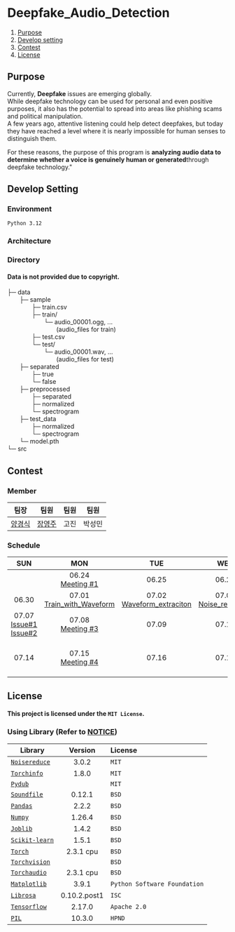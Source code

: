 # Deepfake_Audio_Detection
1. [Purpose](#purpose)
2. [Develop setting](#develop-environment)
3. [Contest](#contest)
4. [License](#license)

## Purpose
Currently, **Deepfake** issues are emerging globally.  
While deepfake technology can be used for personal and even positive purposes, it also has the potential to spread into areas like phishing scams and political manipulation.   
A few years ago, attentive listening could help detect deepfakes, but today they have reached a level where it is nearly impossible for human senses to distinguish them.  

For these reasons, the purpose of this program is **analyzing audio data to determine whether a voice is genuinely human or generated**through deepfake technology."


## Develop Setting

### Environment
`Python 3.12`

### Architecture


### Directory
#### Data is not provided due to copyright.  
├─ data   
&emsp;&emsp;├─ sample   
&emsp;&emsp;&emsp;&emsp;├─ train.csv   
&emsp;&emsp;&emsp;&emsp;├─ train/   
&emsp;&emsp;&emsp;&emsp;&emsp;&emsp;└─ audio_00001.ogg, ...  
&emsp;&emsp;&emsp;&emsp;&emsp;&emsp;&emsp;&emsp;(audio_files for train)   
&emsp;&emsp;&emsp;&emsp;├─ test.csv    
&emsp;&emsp;&emsp;&emsp;└─ test/   
&emsp;&emsp;&emsp;&emsp;&emsp;&emsp;└─ audio_00001.wav, ...  
&emsp;&emsp;&emsp;&emsp;&emsp;&emsp;&emsp;&emsp;(audio_files for test)   
&emsp;&emsp;├─ separated  
&emsp;&emsp;&emsp;&emsp;├─ true  
&emsp;&emsp;&emsp;&emsp;└─ false  
&emsp;&emsp;├─ preprocessed  
&emsp;&emsp;&emsp;&emsp;├─ separated    
&emsp;&emsp;&emsp;&emsp;├─ normalized  
&emsp;&emsp;&emsp;&emsp;└─ spectrogram  
&emsp;&emsp;├─ test_data  
&emsp;&emsp;&emsp;&emsp;├─ normalized  
&emsp;&emsp;&emsp;&emsp;└─ spectrogram  
&emsp;&emsp;└─ model.pth   
└─ src    


## Contest 

### Member
| 팀장 | 팀원 | 팀원 | 팀원 |
| :---: | :---: | :---: | :---: |
| [양경식](https://github.com/gaeng02)| [장영주](https://github.com/youngju6143) | 고진 | 박성민 |

### Schedule
|   SUN   |   MON   |   TUE   |   WED   |   THU   |   FRI   |   SAT   |
|:-------:|:-------:|:-------:|:-------:|:-------:|:-------:|:-------:|
|  | 06.24 <br> [Meeting #1](./docs/posts/0624_Meeting.md)| 06.25 <br> | 06.26 | 06.27 | 06.28 <br> [Meeting #2](./docs/posts/0628_Meeting.md) | 06.29 |
| 06.30 | 07.01 <br> [Train_with_Waveform](./docs/posts/0701_Train_with_waveform.md) | 07.02 <br> [Waveform_extraciton](./docs/posts/0702_Waveform_extraction.md) | 07.03 <br> [Noise_reduction](./docs/posts/0703_Noise_reduction.md) | 07.04 <br> [Separation_directory](./docs/posts/0704_Separation_directory.md) | 07.05 | 07.06 |
| 07.07 <br> [Issue#1](./docs/posts/0707_Issue_1.md) <br> [Issue#2](./docs/posts/0707_Issue_2.md)| 07.08 <br> [Meeting #3](./docs/posts/0708_Meeting.md) | 07.09 | 07.10 | 07.11 | 07.12 | 07.13 |
| 07.14 | 07.15 <br> [Meeting #4](./docs/posts/0715_Meeting.md) | 07.16 | 07.17 | 07.18 <br> [Noise_reduction](./docs/posts/0718_Noise_reduction.md) <br> [Segmentation](./docs/posts/0718_Segmentation.md) <br> [Model_build](./docs/posts/0718_Model_build.md) | 07.19 (Deadline) <br> [No_voice_reduction](./docs/posts/0719_No_voice_reduction.md) | |


## License
#### This project is licensed under the `MIT License`. 

### Using Library (Refer to [NOTICE](./NOTICE))

| Library | Version | License | 
|---|:---:|:---|
| [`Noisereduce`](https://github.com/timsainb/noisereduce?tab=MIT-1-ov-file#readme) | 3.0.2 | `MIT` |
| [`Torchinfo`](https://github.com/tyleryep/torchinfo) | 1.8.0 | `MIT` |
| [`Pydub`](https://pydub.com/) |  | `MIT` |
| [`Soundfile`](https://github.com/bastibe/python-soundfile) | 0.12.1 | `BSD` |
| [`Pandas`](https://github.com/pandas-dev/pandas) | 2.2.2 | `BSD` |
| [`Numpy`](https://github.com/numpy/numpy) | 1.26.4 | `BSD` |
| [`Joblib`](https://joblib.readthedocs.io/en/stable/) | 1.4.2 | `BSD` |
| [`Scikit-learn`](https://scikit-learn.org/stable/) | 1.5.1 | `BSD` |
| [`Torch`](https://pytorch.org/) | 2.3.1 cpu | `BSD` |
| [`Torchvision`](https://github.com/pytorch/vision) |  | `BSD` |
| [`Torchaudio`](https://github.com/pytorch/audio) | 2.3.1 cpu | `BSD` |
| [`Matplotlib`](https://github.com/matplotlib/matplotlib) | 3.9.1 | `Python Software Foundation` |
| [`Librosa`](https://github.com/librosa/librosa) | 0.10.2.post1 | `ISC` |
| [`Tensorflow`](https://github.com/tensorflow) | 2.17.0 | `Apache 2.0` |
| [`PIL`](https://python-pillow.org) | 10.3.0 | `HPND` |
